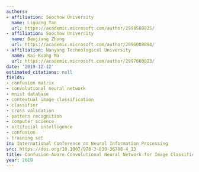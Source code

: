 ```yaml
---
authors:
- affiliation: Soochow University
  name: Liguang Yan
  url: https://academic.microsoft.com/author/2998588825/
- affiliation: Soochow University
  name: Baojiang Zhong
  url: https://academic.microsoft.com/author/2996008894/
- affiliation: Nanyang Technological University
  name: Kai-Kuang Ma
  url: https://academic.microsoft.com/author/2997660023/
date: '2019-12-12'
estimated_citations: null
fields:
- confusion matrix
- convolutional neural network
- mnist database
- contextual image classification
- classifier
- cross validation
- pattern recognition
- computer science
- artificial intelligence
- confusion
- training set
in: International Conference on Neural Information Processing
src: https://doi.org/10.1007/978-3-030-36708-4_13
title: Confusion-Aware Convolutional Neural Network for Image Classification
year: 2019
---
```

